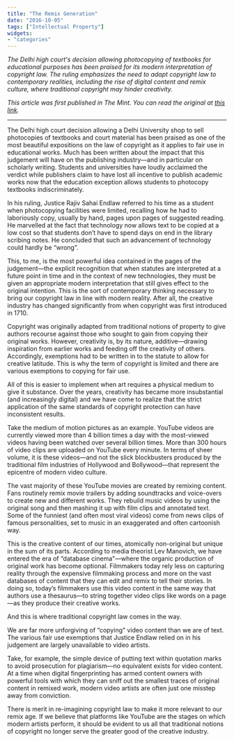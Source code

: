 ```yaml
---
title: "The Remix Generation"
date: "2016-10-05"
tags: ["Intellectual Property"]
widgets: 
- "categories"
---
```


*The Delhi high court's decision allowing photocopying of textbooks for educational purposes has been praised for its modern interpretation of copyright law. The ruling emphasizes the need to adapt copyright law to contemporary realities, including the rise of digital content and remix culture, where traditional copyright may hinder creativity.*
<!--more-->
*This article was first published in The Mint. You can read the original at [this link](https://www.livemint.com/Opinion/skFyiHJTBQL9aoEWZuK8vI/The-remix-generation.html).*

---

The Delhi high court decision allowing a Delhi University shop to sell photocopies of textbooks and court material has been praised as one of the most beautiful expositions on the law of copyright as it applies to fair use in educational works. Much has been written about the impact that this judgement will have on the publishing industry—and in particular on scholarly writing. Students and universities have loudly acclaimed the verdict while publishers claim to have lost all incentive to publish academic works now that the education exception allows students to photocopy textbooks indiscriminately.

In his ruling, Justice Rajiv Sahai Endlaw referred to his time as a student when photocopying facilities were limited, recalling how he had to laboriously copy, usually by hand, pages upon pages of suggested reading. He marvelled at the fact that technology now allows text to be copied at a low cost so that students don’t have to spend days on end in the library scribing notes. He concluded that such an advancement of technology could hardly be “wrong".

This, to me, is the most powerful idea contained in the pages of the judgement—the explicit recognition that when statutes are interpreted at a future point in time and in the context of new technologies, they must be given an appropriate modern interpretation that still gives effect to the original intention. This is the sort of contemporary thinking necessary to bring our copyright law in line with modern reality. After all, the creative industry has changed significantly from when copyright was first introduced in 1710.

Copyright was originally adapted from traditional notions of property to give authors recourse against those who sought to gain from copying their original works. However, creativity is, by its nature, additive—drawing inspiration from earlier works and feeding off the creativity of others. Accordingly, exemptions had to be written in to the statute to allow for creative latitude. This is why the term of copyright is limited and there are various exemptions to copying for fair use.

All of this is easier to implement when art requires a physical medium to give it substance. Over the years, creativity has became more insubstantial (and increasingly digital) and we have come to realize that the strict application of the same standards of copyright protection can have inconsistent results.

Take the medium of motion pictures as an example. YouTube videos are currently viewed more than 4 billion times a day with the most-viewed videos having been watched over several billion times. More than 300 hours of video clips are uploaded on YouTube every minute. In terms of sheer volume, it is these videos—and not the slick blockbusters produced by the traditional film industries of Hollywood and Bollywood—that represent the epicentre of modern video culture.

The vast majority of these YouTube movies are created by remixing content. Fans routinely remix movie trailers by adding soundtracks and voice-overs to create new and different works. They rebuild music videos by using the original song and then mashing it up with film clips and annotated text. Some of the funniest (and often most viral videos) come from news clips of famous personalities, set to music in an exaggerated and often cartoonish way.

This is the creative content of our times, atomically non-original but unique in the sum of its parts. According to media theorist Lev Manovich, we have entered the era of “database cinema"—where the organic production of original work has become optional. Filmmakers today rely less on capturing reality through the expensive filmmaking process and more on the vast databases of content that they can edit and remix to tell their stories. In doing so, today’s filmmakers use this video content in the same way that authors use a thesaurus—to string together video clips like words on a page—as they produce their creative works.

And this is where traditional copyright law comes in the way.

We are far more unforgiving of “copying" video content than we are of text. The various fair use exemptions that Justice Endlaw relied on in his judgement are largely unavailable to video artists.

Take, for example, the simple device of putting text within quotation marks to avoid prosecution for plagiarism—no equivalent exists for video content. At a time when digital fingerprinting has armed content owners with powerful tools with which they can sniff out the smallest traces of original content in remixed work, modern video artists are often just one misstep away from conviction.

There is merit in re-imagining copyright law to make it more relevant to our remix age. If we believe that platforms like YouTube are the stages on which modern artists perform, it should be evident to us all that traditional notions of copyright no longer serve the greater good of the creative industry.

